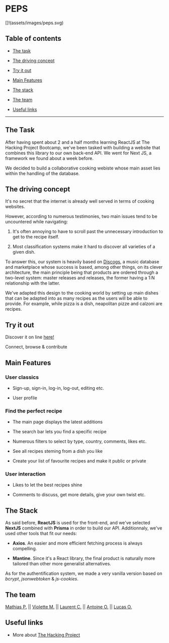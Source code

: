 # PEPS

[]!(assets/images/peps.svg)

## Table of contents

- [The task](#the-task)

- [The driving concept](#the-driving-concept)

- [Try it out](#try-it-out)

- [Main Features](#main-features)

- [The stack](#the-stack)

- [The team](#the-team)

- [Useful links](#useful-links)

---

## The Task

After having spent about 2 and a half months learning ReactJS at The Hacking Project Bootcamp, we've been tasked with building a website that combines this library to our own back-end API.
We went for Next JS, a framework we found about a week before. 

We decided to build a collaborative cooking webiste whose main asset lies within the handling of the database.

## The driving concept

It's no secret that the internet is already well served in terms of cooking websites.

However, according to numerous testimonies, two main issues tend to be uncountered while navigating:

1. It's often annoying to have to scroll past the unnecessary introduction to get to the recipe itself.

2. Most classification systems make it hard to discover all varieties of a given dish.

To answer this, our system is heavily based on [Discogs](https://www.discogs.com/), a music database and marketplace whose success is based, among other things, on its clever architecture, the main principle being that products are ordered through a two-level system: master releases and releases, the former having a 1:N relationship with the latter.

We've adapted this design to the cooking world by setting up main dishes that can be adapted into as many recipes as the users will be able to provide. For example, while pizza is a dish, neapolitan pizze and calzoni are recipes.

## Try it out

Discover it on line [here!](https://peps.life/)

Connect, browse & contribute

## Main Features

### User classics

- Sign-up, sign-in, log-in, log-out, editing etc.

- User profile

### Find the perfect recipe

- The main page displays the latest additions

- The search bar lets you find a specific recipe

- Numerous filters to select by type, country, comments, likes etc.

- See all recipes steming from a dish you like

- Create your list of favourite recipes and make it public or private


### User interaction

- Likes to let the best recipes shine

- Comments to discuss, get more details, give your own twist etc.

## The Stack

As said before, **ReactJS** is used for the front-end, and we've selected **NextJS** combined with **Prisma** in order to build our API. Additionnaly, we've used other tools that fit our needs:

- **Axios**. An easier and more efficient fetching process is always compelling.

- **Mantine**. Since it's a React library, the final product is naturally more tailored than other more generalist alternatives.

As for the authentification system, we made a very vanilla version based on *bcrypt*, *jsonwebtoken* & *js-cookies*.

## The team

[Mathias P.](https://github.com/mrprst/) || [Violette M.](https://github.com/VioMrqs) || [Laurent C.](https://github.com/Laurent-Ch) || [Antoine O.](https://github.com/SuperOrteg) || [Lucas O.](https://github.com/Luucas51)

## Useful links

- More about [The Hacking Project](https://www.thehackingproject.org/)